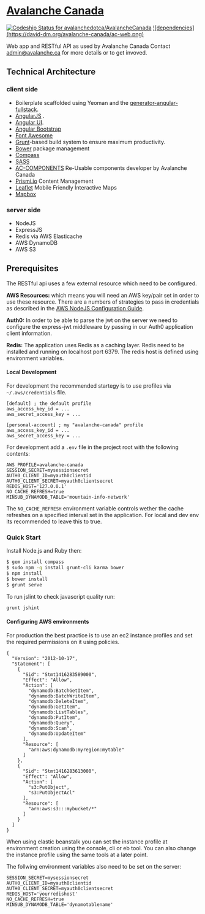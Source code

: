 
# [Avalanche Canada](https://github.com/avalanchedotca/AvalancheCanada.git) 

[![Codeship Status for avalanchedotca/AvalancheCanada](https://www.codeship.io/projects/174bbac0-1b8b-0132-59d0-32ae1850d3a7/status)](https://www.codeship.io/projects/34957)
[![dependencies] (https://david-dm.org/avalanche-canada/ac-web.png)](https://david-dm.org/)

Web app and RESTful API as used by Avalanche Canada 
Contact admin@avalanche.ca for more details or to get invoved.  


## Technical Architecture

### client side
* Boilerplate scaffolded using Yeoman and the [generator-angular-fullstack](https://github.com/DaftMonk/generator-angular-fullstack).   
* [AngularJS](http://angularjs.org) .
* [Angular UI](http://angular-ui.github.io).  
* [Angular Bootstrap](http://angular-ui.github.io/bootstrap)
* [Font Awesome](http://fortawesome.github.com/Font-Awesome)  
* [Grunt](http://gruntjs.org)-based build system to ensure maximum productivity.  
* [Bower](http://bower.io/) package management
* [Compass](http://compass-style.org/)  
* [SASS](http://sass-lang.com/) 
* [AC-COMPONENTS](https://github.com/avalanche-canada/ac-components) Re-Usable components developer by Avalanche Canada
* [Prismi.io](https://prismic.io/) Content Management
* [Leaflet](http://leafletjs.com/) Mobile Friendly Interactive Maps
* [Mapbox](https://www.mapbox.com/)



### server side
* NodeJS
* ExpressJS
* Redis via AWS Elasticache
* AWS DynamoDB
* AWS S3


## Prerequisites
The RESTful api uses a few external resource which need to be configured.

**AWS Resources:** which means you will need an AWS key/pair set in order to use these resource. There are a numbers of strategies to pass in credentials as described in the [AWS NodeJS Configuration Guide](http://docs.aws.amazon.com/AWSJavaScriptSDK/guide/node-configuring.html).

**Auth0:**
In order to be able to parse the jwt on the server we need to configure the express-jwt middleware by passing in our Auth0 application client information. 

**Redis:**
The application uses Redis as a caching layer. Redis need to be installed and running on localhost port 6379. The redis host is defined using environment variables.


#### Local Development
For development the recommended startegy is to use profiles via ``~/.aws/credentials`` file.

````
[default] ; the default profile
aws_access_key_id = ...
aws_secret_access_key = ...

[personal-account] ; my "avalanche-canada" profile
aws_access_key_id = ...
aws_secret_access_key = ...

````

For development add a ``.env`` file in the project root with the following contents:
````
AWS_PROFILE=avalanche-canada
SESSION_SECRET=mysessionsecret
AUTH0_CLIENT_ID=myauth0clientid
AUTH0_CLIENT_SECRET=myauth0clientsecret
REDIS_HOST='127.0.0.1'
NO_CACHE_REFRESH=true
MINSUB_DYNAMODB_TABLE='mountain-info-network'
````

The ``NO_CACHE_REFRESH`` environment variable controls wether the cache refreshes on a specified interval set in the application. For local and dev env its recommended to leave this to true.

### Quick Start

Install Node.js and Ruby then:

````sh
$ gem install compass
$ sudo npm -g install grunt-cli karma bower 
$ npm install
$ bower install
$ grunt serve
````

To run jslint to check javascript quality run:
````sh
grunt jshint
````

#### Configuring AWS environments

For production the best practice is to use an ec2 instance profiles and set the required permissions on it using policies.

````
{
  "Version": "2012-10-17",
  "Statement": [
    {
      "Sid": "Stmt1416283589000",
      "Effect": "Allow",
      "Action": [
        "dynamodb:BatchGetItem",
        "dynamodb:BatchWriteItem",
        "dynamodb:DeleteItem",
        "dynamodb:GetItem",
        "dynamodb:ListTables",
        "dynamodb:PutItem",
        "dynamodb:Query",
        "dynamodb:Scan",
        "dynamodb:UpdateItem"
      ],
      "Resource": [
        "arn:aws:dynamodb:myregion:mytable"
      ]
    },
    {
      "Sid": "Stmt1416283613000",
      "Effect": "Allow",
      "Action": [
        "s3:PutObject",
        "s3:PutObjectAcl"
      ],
      "Resource": [
        "arn:aws:s3:::mybucket/*"
      ]
    }
  ]
}
````
When using elastic beanstalk you can set the instance profile at environment creation using the console, cli or eb tool. You can also change the instance profile using the same tools at a later point.

The follwing environment variables also need to be set on the server:
````
SESSION_SECRET=mysessionsecret
AUTH0_CLIENT_ID=myauth0clientid
AUTH0_CLIENT_SECRET=myauth0clientsecret
REDIS_HOST='yourredishost'
NO_CACHE_REFRESH=true
MINSUB_DYNAMODB_TABLE='dynamotablename'
````
